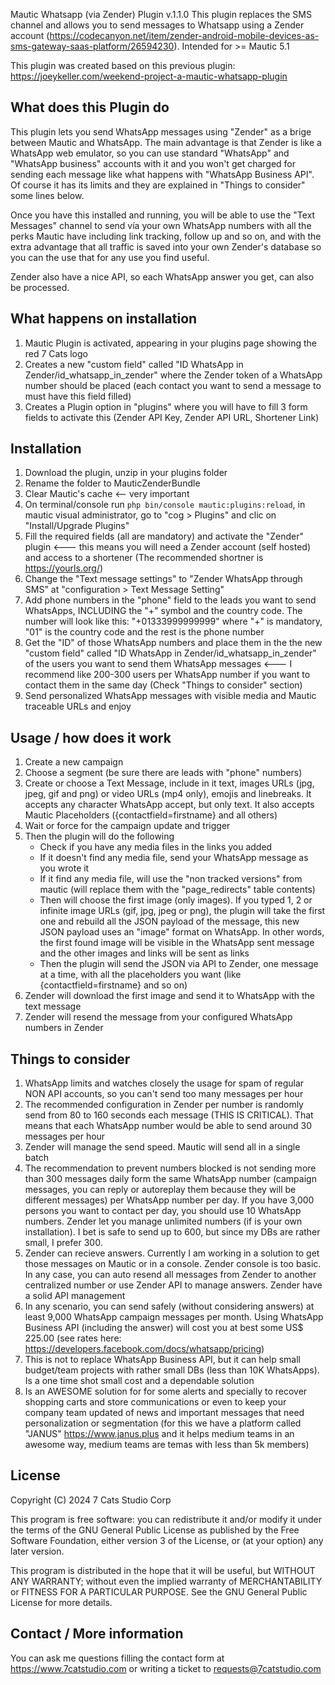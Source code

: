 Mautic Whatsapp (via Zender) Plugin v.1.1.0
This plugin replaces the SMS channel and allows you to send messages to Whatsapp
using a Zender account (https://codecanyon.net/item/zender-android-mobile-devices-as-sms-gateway-saas-platform/26594230).
Intended for >= Mautic 5.1

This plugin was created based on this previous plugin:
https://joeykeller.com/weekend-project-a-mautic-whatsapp-plugin

## What does this Plugin do
This plugin lets you send WhatsApp messages using "Zender" as a brige between Mautic and WhatsApp. The main advantage is that Zender is like a WhatsApp web emulator, so you can use standard "WhatsApp" and "WhatsApp business" accounts with it and you won't get charged for sending each message like what happens with "WhatsApp Business API". Of course it has its limits and they are explained in "Things to consider" some lines below.

Once you have this installed and running, you will be able to use the "Text Messages" channel to send vía your own WhatsApp numbers with all the perks Mautic have including link tracking, follow up and so on, and with the extra advantage that all traffic is saved into your own Zender's database so you can the use that for any use you find useful.

Zender also have a nice API, so each WhatsApp answer you get, can also be processed. 

## What happens on installation
1. Mautic Plugin is activated, appearing in your plugins page showing the red 7 Cats logo
2. Creates a new "custom field" called "ID WhatsApp in Zender/id_whatsapp_in_zender" where the Zender token of a WhatsApp number should be placed (each contact you want to send a message to must have this field filled)
3. Creates a Plugin option in "plugins" where you will have to fill 3 form fields to activate this (Zender API Key, Zender API URL, Shortener Link)

## Installation
1. Download the plugin, unzip in your plugins folder
2. Rename the folder to MauticZenderBundle
3. Clear Mautic's cache <-- very important
4. On terminal/console run `php bin/console mautic:plugins:reload`, in mautic visual administrator, go to "cog > Plugins" and clic on "Install/Upgrade Plugins"
5. Fill the required fields (all are mandatory) and activate the "Zender" plugin <--- this means you will need a Zender account (self hosted) and access to a shortener (The recommended shortner is https://yourls.org/)
6. Change the "Text message settings" to "Zender WhatsApp through SMS" at "configuration > Text Message Setting"
7. Add phone numbers in the "phone" field to the leads you want to send WhatsApps, INCLUDING the "+" symbol and the country code. The number will look like this: "+01333999999999" where "+" is mandatory, "01" is the country code and the rest is the phone number
8. Get the "ID" of those WhatsApp numbers and place them in the the new "custom field" called "ID WhatsApp in Zender/id_whatsapp_in_zender" of the users you want to send them WhatsApp messages <--- I recommend like 200-300 users per WhatsApp number
   if you want to contact them in the same day (Check "Things to consider" section)
9. Send personalized WhatsApp messages with visible media and Mautic traceable URLs and enjoy

## Usage / how does it work
1. Create a new campaign
2. Choose a segment (be sure there are leads with "phone" numbers)
3. Create or choose a Text Message, include in it text, images URLs (jpg, jpeg, gif and png) or video URLs (mp4 only), emojis and linebreaks. It accepts any character WhatsApp accept, but only text. It also accepts Mautic Placeholders ({contactfield=firstname} and all others)
4. Wait or force for the campaign update and trigger
5. Then the plugin will do the following
   - Check if you have any media files in the links you added
   - If it doesn't find any media file, send your WhatsApp message as you wrote it
   - If it find any media file, will use the "non tracked versions" from mautic (will replace them with the "page_redirects" table contents)
   - Then will choose the first image (only images). If you typed 1, 2 or infinite image URLs (gif, jpg, jpeg or png), the plugin will take the first one and rebuild all the JSON payload of the message, this new JSON payload uses an "image" format on
     WhatsApp. In other words, the first found image will be visible in the WhatsApp sent message and the other images and links will be sent as links
   - Then the plugin will send the JSON via API to Zender, one message at a time, with all the placeholders you want (like {contactfield=firstname} and so on)
6. Zender will download the first image and send it to WhatsApp with the text message
7. Zender will resend the message from your configured WhatsApp numbers in Zender


## Things to consider
1. WhatsApp limits and watches closely the usage for spam of regular NON API accounts, so you can't send too many messages per hour
2. The recommended configuration in Zender per number is randomly send from 80 to 160 seconds each message (THIS IS CRITICAL). That means that each WhatsApp number would be able to send around 30 messages per hour
3. Zender will manage the send speed. Mautic will send all in a single batch
4. The recommendation to prevent numbers blocked is not sending more than 300 messages daily form the same WhatsApp number (campaign messages, you can reply or autoreplay them because they will be different messages) per WhatsApp number per day.
   If you have 3,000 persons you want to contact per day, you should use 10 WhatsApp numbers. Zender let you manage unlimited numbers (if is your own installation). I bet is safe to send up to 600, but since my DBs are rather small, I prefer 300.
5. Zender can recieve answers. Currently I am working in a solution to get those messages on Mautic or in a console. Zender console is too basic. In any case, you can auto resend all messages from Zender to another centralized number or use Zender
   API to manage answers. Zender have a solid API management
6. In any scenario, you can send safely (without considering answers) at least 9,000 WhatsApp campaign messages per month. Using WhatsApp Business API (including the answer) will cost you at best some US$ 225.00
   (see rates here: https://developers.facebook.com/docs/whatsapp/pricing)
7. This is not to replace WhatsApp Business API, but it can help small budget/team projects with rather small DBs (less than 10K WhatsApps). Is a one time shot small cost and a dependable solution
8. Is an AWESOME solution for for some alerts and specially to recover shopping carts and store communications or even to keep your company team updated of news and important messages that need personalization or segmentation (for this we have a
   platform called "JANUS" https://www.janus.plus and it helps medium teams in an awesome way, medium teams are temas with less than 5k members)
   
## License
Copyright (C) 2024 7 Cats Studio Corp

This program is free software: you can redistribute it and/or modify it under the terms of the GNU General Public License as published by the Free Software Foundation, either version 3 of the License, or (at your option) any later version.

This program is distributed in the hope that it will be useful, but WITHOUT ANY WARRANTY; without even the implied warranty of MERCHANTABILITY or FITNESS FOR A PARTICULAR PURPOSE. See the GNU General Public License for more details.

## Contact / More information
You can ask me questions filling the contact form at https://www.7catstudio.com or writing a ticket to requests@7catstudio.com
